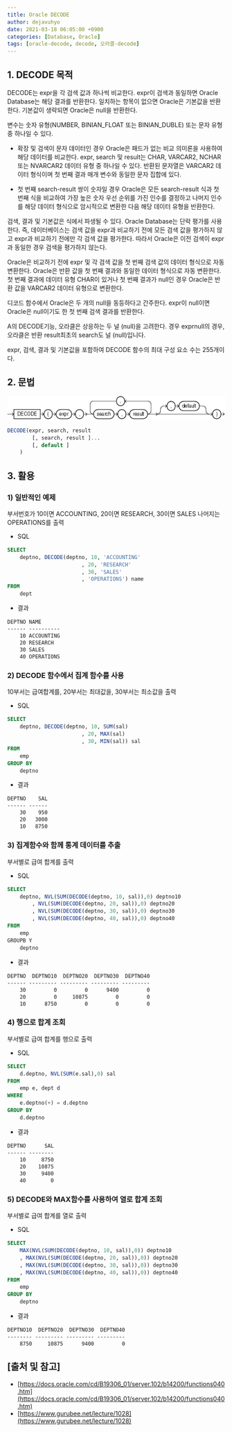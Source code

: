 ```yaml
---
title: Oracle DECODE
author: dejavuhyo
date: 2021-03-18 06:05:00 +0900
categories: [Database, Oracle]
tags: [oracle-decode, decode, 오라클-decode]
---
```


## 1. DECODE 목적
DECODE는 expr을 각 검색 값과 하나씩 비교한다. expr이 검색과 동일하면 Oracle Database는 해당 결과를 반환한다. 일치하는 항목이 없으면 Oracle은 기본값을 반환한다. 기본값이 생략되면 Oracle은 null을 반환한다.

변수는 숫자 유형(NUMBER, BINIAN_FLOAT 또는 BINIAN_DUBLE) 또는 문자 유형 중 하나일 수 있다.

* 확장 및 검색이 문자 데이터인 경우 Oracle은 패드가 없는 비교 의미론을 사용하여 해당 데이터를 비교한다. expr, search 및 result는 CHAR, VARCAR2, NCHAR 또는 NVARCAR2 데이터 유형 중 하나일 수 있다. 반환된 문자열은 VARCAR2 데이터 형식이며 첫 번째 결과 매개 변수와 동일한 문자 집합에 있다.

* 첫 번째 search-result 쌍이 숫자일 경우 Oracle은 모든 search-result 식과 첫 번째 식을 비교하여 가장 높은 숫자 우선 순위를 가진 인수를 결정하고 나머지 인수를 해당 데이터 형식으로 암시적으로 변환한 다음 해당 데이터 유형을 반환한다.


검색, 결과 및 기본값은 식에서 파생될 수 있다. Oracle Database는 단락 평가를 사용한다. 즉, 데이터베이스는 검색 값을 expr과 비교하기 전에 모든 검색 값을 평가하지 않고 expr과 비교하기 전에만 각 검색 값을 평가한다. 따라서 Oracle은 이전 검색이 expr과 동일한 경우 검색을 평가하지 않는다.

Oracle은 비교하기 전에 expr 및 각 검색 값을 첫 번째 검색 값의 데이터 형식으로 자동 변환한다. Oracle은 반환 값을 첫 번째 결과와 동일한 데이터 형식으로 자동 변환한다. 첫 번째 결과에 데이터 유형 CHAR이 있거나 첫 번째 결과가 null인 경우 Oracle은 반환 값을 VARCAR2 데이터 유형으로 변환한다.

디코드 함수에서 Oracle은 두 개의 null을 동등하다고 간주한다. expr이 null이면 Oracle은 null이기도 한 첫 번째 검색 결과를 반환한다.

A의 DECODE기능, 오라클은 상응하는 두 널 (null)을 고려한다. 경우 exprnull의 경우, 오라클은 반환 result최초의 search도 널 (null)입니다.

expr, 검색, 결과 및 기본값을 포함하여 DECODE 함수의 최대 구성 요소 수는 255개이다.

## 2. 문법

![decode](/assets/img/2021-03-18-oracle-decode/decode.gif)

```sql
DECODE(expr, search, result
        [, search, result ]...
        [, default ]
    )
```

## 3. 활용

### 1) 일반적인 예제
부서번호가 10이면 ACCOUNTING, 20이면 RESEARCH, 30이면 SALES 나머지는 OPERATIONS를 출력

* SQL

```sql
SELECT
    deptno, DECODE(deptno, 10, 'ACCOUNTING'
                        , 20, 'RESEARCH'
                        , 30, 'SALES'
                        , 'OPERATIONS') name
FROM
    dept
```

* 결과

```text
DEPTNO NAME
------ ----------
    10 ACCOUNTING
    20 RESEARCH
    30 SALES
    40 OPERATIONS
```

### 2) DECODE 함수에서 집계 함수를 사용
10부서는 급여합계를, 20부서는 최대값을, 30부서는 최소값을 출력

* SQL

```sql
SELECT
    deptno, DECODE(deptno, 10, SUM(sal)
                        , 20, MAX(sal)
                        , 30, MIN(sal)) sal
FROM
    emp
GROUP BY
    deptno
```

* 결과

```text
DEPTNO    SAL
------ ------
    30    950
    20   3000
    10   8750
```

### 3) 집계함수와 함께 통계 데이터를 추출
부서별로 급여 합계를 출력

* SQL

```sql
SELECT
    deptno, NVL(SUM(DECODE(deptno, 10, sal)),0) deptno10
        , NVL(SUM(DECODE(deptno, 20, sal)),0) deptno20
        , NVL(SUM(DECODE(deptno, 30, sal)),0) deptno30
        , NVL(SUM(DECODE(deptno, 40, sal)),0) deptno40
FROM
    emp
GROUPB Y
    deptno
```

* 결과

```text
DEPTNO  DEPTNO10  DEPTNO20  DEPTNO30  DEPTNO40
------ --------- --------- --------- ---------
    30         0         0      9400         0
    20         0     10875         0         0
    10      8750         0         0         0
```


### 4) 행으로 합계 조회
부서별로 급여 합계를 행으로 출력

* SQL

```sql
SELECT
    d.deptno, NVL(SUM(e.sal),0) sal
FROM
    emp e, dept d
WHERE
    e.deptno(+) = d.deptno
GROUP BY
    d.deptno
```

* 결과

```text
DEPTNO      SAL
------ --------
    10     8750
    20    10875
    30     9400
    40        0
```

### 5) DECODE와 MAX함수를 사용하여 열로 합계 조회
부서별로 급여 합계를 열로 출력

* SQL

```sql
SELECT
    MAX(NVL(SUM(DECODE(deptno, 10, sal)),0)) deptno10
    , MAX(NVL(SUM(DECODE(deptno, 20, sal)),0)) deptno20
    , MAX(NVL(SUM(DECODE(deptno, 30, sal)),0)) deptno30
    , MAX(NVL(SUM(DECODE(deptno, 40, sal)),0)) deptno40
FROM
    emp
GROUP BY
    deptno
```

* 결과

```text
DEPTNO10  DEPTNO20  DEPTNO30  DEPTNO40
-------- --------- --------- ---------
    8750     10875      9400         0
```

## [출처 및 참고]
* [https://docs.oracle.com/cd/B19306_01/server.102/b14200/functions040.htm](https://docs.oracle.com/cd/B19306_01/server.102/b14200/functions040.htm)
* [https://www.gurubee.net/lecture/1028](https://www.gurubee.net/lecture/1028)
